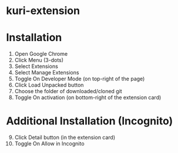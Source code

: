 # kuri-extension

# Installation
1. Open Google Chrome
2. Click Menu (3-dots)
3. Select Extensions
4. Select Manage Extensions
5. Toggle On Developer Mode (on top-right of the page)
6. Click Load Unpacked button
7. Choose the folder of downloaded/cloned git
8. Toggle On activation (on bottom-right of the extension card)

# Additional Installation (Incognito)
9. Click Detail button (in the extension card)
10. Toggle On Allow in Incognito
